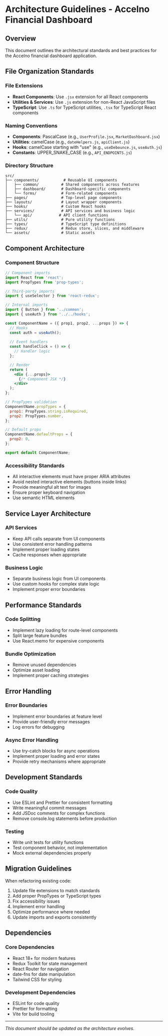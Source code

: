 # Architecture Guidelines - Accelno Financial Dashboard

## Overview
This document outlines the architectural standards and best practices for the Accelno financial dashboard application.

## File Organization Standards

### File Extensions
- **React Components**: Use `.jsx` extension for all React components
- **Utilities & Services**: Use `.js` extension for non-React JavaScript files
- **TypeScript**: Use `.ts` for TypeScript utilities, `.tsx` for TypeScript React components

### Naming Conventions
- **Components**: PascalCase (e.g., `UserProfile.jsx`, `MarketDashboard.jsx`)
- **Utilities**: camelCase (e.g., `dateHelpers.js`, `apiClient.js`)
- **Hooks**: camelCase starting with "use" (e.g., `useDebounce.js`, `useAuth.js`)
- **Constants**: UPPER_SNAKE_CASE (e.g., `API_ENDPOINTS.js`)

### Directory Structure
```
src/
├── components/           # Reusable UI components
│   ├── common/          # Shared components across features
│   ├── dashboard/       # Dashboard-specific components
│   └── forms/           # Form-related components
├── pages/               # Top-level page components
├── layouts/             # Layout wrapper components
├── hooks/               # Custom React hooks
├── services/            # API services and business logic
│   └── api/            # API client functions
├── utils/               # Pure utility functions
├── types/               # TypeScript type definitions
├── redux/               # Redux store, slices, and middleware
└── assets/              # Static assets
```

## Component Architecture

### Component Structure
```jsx
// Component imports
import React from 'react';
import PropTypes from 'prop-types';

// Third-party imports
import { useSelector } from 'react-redux';

// Internal imports
import { Button } from '../common';
import { useAuth } from '../../hooks';

const ComponentName = ({ prop1, prop2, ...props }) => {
  // Hooks
  const auth = useAuth();
  
  // Event handlers
  const handleClick = () => {
    // Handler logic
  };

  // Render
  return (
    <div {...props}>
      {/* Component JSX */}
    </div>
  );
};

// PropTypes validation
ComponentName.propTypes = {
  prop1: PropTypes.string.isRequired,
  prop2: PropTypes.number,
};

// Default props
ComponentName.defaultProps = {
  prop2: 0,
};

export default ComponentName;
```

### Accessibility Standards
- All interactive elements must have proper ARIA attributes
- Avoid nested interactive elements (buttons inside links)
- Provide meaningful alt text for images
- Ensure proper keyboard navigation
- Use semantic HTML elements

## Service Layer Architecture

### API Services
- Keep API calls separate from UI components
- Use consistent error handling patterns
- Implement proper loading states
- Cache responses when appropriate

### Business Logic
- Separate business logic from UI components
- Use custom hooks for complex state logic
- Implement proper error boundaries

## Performance Standards

### Code Splitting
- Implement lazy loading for route-level components
- Split large feature bundles
- Use React.memo for expensive components

### Bundle Optimization
- Remove unused dependencies
- Optimize asset loading
- Implement proper caching strategies

## Error Handling

### Error Boundaries
- Implement error boundaries at feature level
- Provide user-friendly error messages
- Log errors for debugging

### Async Error Handling
- Use try-catch blocks for async operations
- Implement proper loading and error states
- Provide retry mechanisms where appropriate

## Development Standards

### Code Quality
- Use ESLint and Prettier for consistent formatting
- Write meaningful commit messages
- Add JSDoc comments for complex functions
- Remove console.log statements before production

### Testing
- Write unit tests for utility functions
- Test component behavior, not implementation
- Mock external dependencies properly

## Migration Guidelines

When refactoring existing code:
1. Update file extensions to match standards
2. Add proper PropTypes or TypeScript types
3. Fix accessibility issues
4. Implement error handling
5. Optimize performance where needed
6. Update imports and exports consistently

## Dependencies

### Core Dependencies
- React 18+ for modern features
- Redux Toolkit for state management
- React Router for navigation
- date-fns for date manipulation
- Tailwind CSS for styling

### Development Dependencies
- ESLint for code quality
- Prettier for formatting
- Vite for build tooling

---

*This document should be updated as the architecture evolves.*


